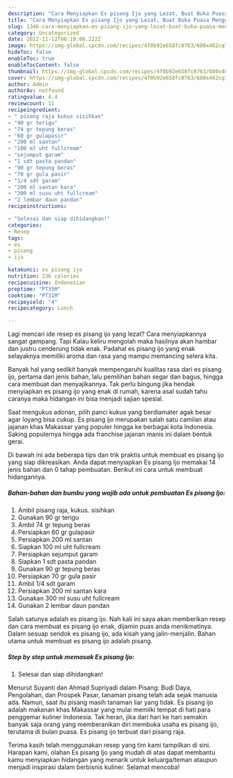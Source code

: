 ```yaml
---
description: "Cara Menyiapkan Es pisang Ijo yang Lezat, Buat Buka Puasa Menggugah Selera"
title: "Cara Menyiapkan Es pisang Ijo yang Lezat, Buat Buka Puasa Menggugah Selera"
slug: 1346-cara-menyiapkan-es-pisang-ijo-yang-lezat-buat-buka-puasa-menggugah-selera
category: Uncategorized
date: 2022-11-12T06:10:00.222Z
image: https://img-global.cpcdn.com/recipes/4f0b92e658fc0763/680x482cq70/es-pisang-ijo-foto-resep-utama.jpg
hideToc: false
enableToc: true
enableTocContent: false
thumbnail: https://img-global.cpcdn.com/recipes/4f0b92e658fc0763/680x482cq70/es-pisang-ijo-foto-resep-utama.jpg
cover: https://img-global.cpcdn.com/recipes/4f0b92e658fc0763/680x482cq70/es-pisang-ijo-foto-resep-utama.jpg
author: Admin
authorAv: notfound
ratingvalue: 4.4
reviewcount: 11
recipeingredient:
- " pisang raja kukus sisihkan"
- "90 gr terigu"
- "74 gr tepung beras"
- "60 gr gulapasir"
- "200 ml santan"
- "100 ml uht fullcream"
- "sejumput garam"
- "1 sdt pasta pandan"
- "90 gr tepung beras"
- "70 gr gula pasir"
- "1/4 sdt garam"
- "200 ml santan kara"
- "300 ml susu uht fullcream"
- "2 lembar daun pandan"
recipeinstructions:

- "Selesai dan siap dihidangkan!"
categories:
- Resep
tags:
- es
- pisang
- ijo

katakunci: es pisang ijo 
nutrition: 236 calories
recipecuisine: Indonesian
preptime: "PT35M"
cooktime: "PT31M"
recipeyield: "4"
recipecategory: Lunch

---
```



Lagi mencari ide resep es pisang ijo yang lezat? Cara menyiapkannya sangat gampang. Tapi Kalau keliru mengolah maka hasilnya akan hambar dan justru cenderung tidak enak. Padahal es pisang ijo yang enak selayaknya memiliki aroma dan rasa yang mampu memancing selera kita.


Banyak hal yang sedikit banyak mempengaruhi kualitas rasa dari es pisang ijo, pertama dari jenis bahan, lalu pemilihan bahan segar dan bagus, hingga cara membuat dan menyajikannya. Tak perlu bingung jika hendak menyiapkan es pisang ijo yang enak di rumah, karena asal sudah tahu caranya maka hidangan ini bisa menjadi sajian spesial.

Saat mengukus adonan, pilih panci kukus yang berdiamater agak besar agar loyang bisa cukup. Es pisang ijo merupakan salah satu camilan atau jajanan khas Makassar yang populer hingga ke berbagai kota Indonesia. Saking populernya hingga ada franchise jajanan manis ini dalam bentuk gerai.


Di bawah ini ada beberapa tips dan trik praktis untuk membuat es pisang ijo yang siap dikreasikan. Anda dapat menyiapkan Es pisang Ijo memakai 14 jenis bahan dan 0 tahap pembuatan. Berikut ini cara untuk membuat hidangannya.

<!--inarticleads1-->

##### Bahan-bahan dan bumbu yang wajib ada untuk pembuatan Es pisang Ijo:

1. Ambil  pisang raja, kukus. sisihkan
1. Gunakan 90 gr terigu
1. Ambil 74 gr tepung beras
1. Persiapkan 60 gr gulapasir
1. Persiapkan 200 ml santan
1. Siapkan 100 ml uht fullcream
1. Persiapkan sejumput garam
1. Siapkan 1 sdt pasta pandan
1. Gunakan 90 gr tepung beras
1. Persiapkan 70 gr gula pasir
1. Ambil 1/4 sdt garam
1. Persiapkan 200 ml santan kara
1. Gunakan 300 ml susu uht fullcream
1. Gunakan 2 lembar daun pandan


Salah satunya adalah es pisang ijo. Nah kali ini saya akan memberikan resep dan cara membuat es pisang ijo enak, dijamin puas anda menikmatinya. Dalam sesuap sendok es pisang ijo, ada kisah yang jalin-menjalin. Bahan utama untuk membuat es pisang ijo adalah pisang. 

<!--inarticleads2-->

##### Step by step untuk memasak Es pisang Ijo:


1. Selesai dan siap dihidangkan!

Menurut Suyanti dan Ahmad Supriyadi dalam Pisang: Budi Daya, Pengolahan, dan Prospek Pasar, tanaman pisang telah ada sejak manusia ada. Namun, saat itu pisang masih tanaman liar yang tidak. Es pisang ijo adalah makanan khas Makassar yang mulai memilki tempat di hati para penggemar kuliner Indonesia. Tak heran, jika dari hari ke hari semakin banyak saja orang yang memberanikan diri membuka usaha es pisang ijo, terutama di bulan puasa. Es pisang ijo terbuat dari pisang raja. 

Terima kasih telah menggunakan resep yang tim kami tampilkan di sini. Harapan kami, olahan Es pisang Ijo yang mudah di atas dapat membantu kamu menyiapkan hidangan yang menarik untuk keluarga/teman ataupun menjadi inspirasi dalam berbisnis kuliner. Selamat mencoba!
